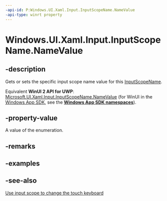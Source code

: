 ```yaml
---
-api-id: P:Windows.UI.Xaml.Input.InputScopeName.NameValue
-api-type: winrt property
---
```


<!-- Property syntax
public Windows.UI.Xaml.Input.InputScopeNameValue NameValue { get;  set; }
-->

# Windows.UI.Xaml.Input.InputScopeName.NameValue

## -description

Gets or sets the specific input scope name value for this [InputScopeName](inputscopename.md).

Equivalent **WinUI 2 API for UWP**: [Microsoft.UI.Xaml.Input.InputScopeName.NameValue](/windows/winui/api/microsoft.ui.xaml.input.inputscopename.namevalue) (for WinUI in the [Windows App SDK](/windows/apps/windows-app-sdk/), see the **[Windows App SDK namespaces](/windows/windows-app-sdk/api/winrt/)**).

## -property-value

A value of the enumeration.

## -remarks

## -examples

## -see-also

[Use input scope to change the touch keyboard](/windows/uwp/design/input/use-input-scope-to-change-the-touch-keyboard)
